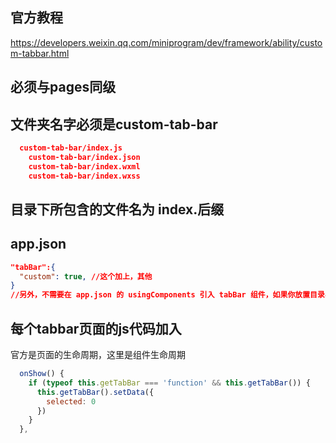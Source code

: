 ## 官方教程
https://developers.weixin.qq.com/miniprogram/dev/framework/ability/custom-tabbar.html

## 必须与pages同级

## 文件夹名字必须是custom-tab-bar
```json
  custom-tab-bar/index.js
	custom-tab-bar/index.json
	custom-tab-bar/index.wxml
	custom-tab-bar/index.wxss
```

## 目录下所包含的文件名为 index.后缀

## app.json
```json
"tabBar":{
  "custom": true, //这个加上，其他
}
//另外，不需要在 app.json 的 usingComponents 引入 tabBar 组件，如果你放置目录与命名正确，小程序会自动引入。
```

## 每个tabbar页面的js代码加入
官方是页面的生命周期，这里是组件生命周期
```javascript
  onShow() {
    if (typeof this.getTabBar === 'function' && this.getTabBar()) {
      this.getTabBar().setData({
        selected: 0
      })
    }
  },
```